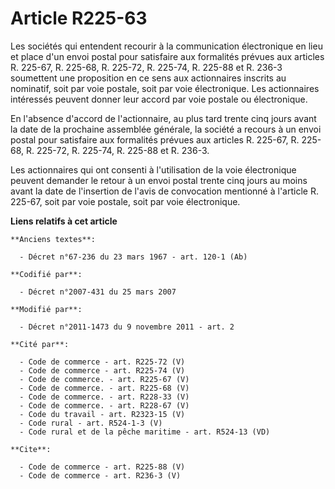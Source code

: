 # Article R225-63

Les sociétés qui entendent recourir à la communication électronique en lieu et place d'un envoi postal pour satisfaire aux
formalités prévues aux articles R. 225-67, R. 225-68, R. 225-72, R. 225-74, R. 225-88 et R. 236-3 soumettent une proposition
en ce sens aux actionnaires inscrits au nominatif, soit par voie postale, soit par voie électronique. Les actionnaires
intéressés peuvent donner leur accord par voie postale ou électronique. 

En l'absence d'accord de l'actionnaire, au plus tard trente cinq jours avant la date de la prochaine assemblée générale, la
société a recours à un envoi postal pour satisfaire aux formalités prévues aux articles R. 225-67, R. 225-68, R. 225-72, R.
225-74, R. 225-88 et R. 236-3. 

Les actionnaires qui ont consenti à l'utilisation de la voie électronique peuvent demander le retour à un envoi postal trente
cinq jours au moins avant la date de l'insertion de l'avis de convocation mentionné à l'article R. 225-67, soit par voie
postale, soit par voie électronique.

**Liens relatifs à cet article**

	**Anciens textes**:

	  - Décret n°67-236 du 23 mars 1967 - art. 120-1 (Ab)

	**Codifié par**:

	  - Décret n°2007-431 du 25 mars 2007

	**Modifié par**:

	  - Décret n°2011-1473 du 9 novembre 2011 - art. 2

	**Cité par**:

	  - Code de commerce - art. R225-72 (V)
	  - Code de commerce - art. R225-74 (V)
	  - Code de commerce. - art. R225-67 (V)
	  - Code de commerce. - art. R225-68 (V)
	  - Code de commerce. - art. R228-33 (V)
	  - Code de commerce. - art. R228-67 (V)
	  - Code du travail - art. R2323-15 (V)
	  - Code rural - art. R524-1-3 (V)
	  - Code rural et de la pêche maritime - art. R524-13 (VD)

	**Cite**:

	  - Code de commerce - art. R225-88 (V)
	  - Code de commerce - art. R236-3 (V)
